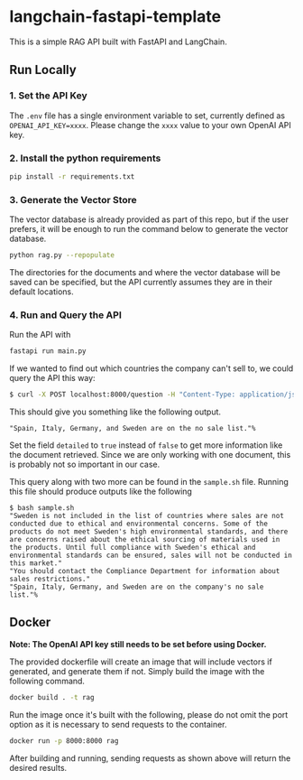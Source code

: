 # langchain-fastapi-template
This is a simple RAG API built with FastAPI and LangChain.

## Run Locally

### 1. Set the API Key
The `.env` file has a single environment variable to set,
currently defined as `OPENAI_API_KEY=xxxx`. 
Please change the `xxxx` value to your own OpenAI API key.
### 2. Install the python requirements
```bash
pip install -r requirements.txt
```

### 3. Generate the Vector Store
The vector database is already provided as part of this repo,
but if the user prefers, it will be enough to run the command below to generate the vector
database.
```bash
python rag.py --repopulate
```
The directories for the documents and where the vector database
will be saved can be specified, but the API currently assumes
they are in their default locations.

### 4. Run and Query the API
Run the API with 
```bash
fastapi run main.py
```

If we wanted to find out which countries the company can't sell to, we could 
query the API this way:
```bash
$ curl -X POST localhost:8000/question -H "Content-Type: application/json" -d '{"input": "Which countries are on our no sale list?", "detailed": false}'
```
This should give you something like the following output.
```
"Spain, Italy, Germany, and Sweden are on the no sale list."%       
```
Set the field `detailed` to `true` instead of `false` to get more 
information like the document retrieved. Since we are only working with one
document, this is probably not so important in our case.

This query along with two more can be found in the `sample.sh` 
file. 
Running this file should produce outputs like the following
```
$ bash sample.sh 
"Sweden is not included in the list of countries where sales are not conducted due to ethical and environmental concerns. Some of the products do not meet Sweden's high environmental standards, and there are concerns raised about the ethical sourcing of materials used in the products. Until full compliance with Sweden's ethical and environmental standards can be ensured, sales will not be conducted in this market."
"You should contact the Compliance Department for information about sales restrictions."
"Spain, Italy, Germany, and Sweden are on the company's no sale list."%    
```

## Docker
**Note: The OpenAI API key still needs to be set before using Docker.**


The provided dockerfile will create an image that will include
vectors if generated, and generate them if not. Simply
build the image with the following command.
```bash
docker build . -t rag 
```

Run the image once it's built with the following, please do not
omit the port option as it is necessary to send requests to the
container.
```bash
docker run -p 8000:8000 rag
```

After building and running, sending requests as shown above will return 
the desired results.
